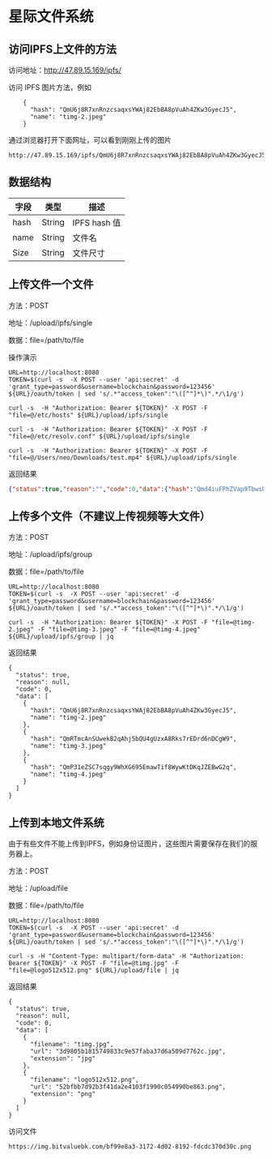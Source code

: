 # 星际文件系统

## 访问IPFS上文件的方法

访问地址：http://47.89.15.169/ipfs/<hash>

访问 IPFS 图片方法，例如

```
	{
      "hash": "QmU6j8R7xnRnzcsaqxsYWAj82EbBA8pVuAh4ZKw3GyecJ5",
      "name": "timg-2.jpeg"
    }
```

通过浏览器打开下面网址，可以看到刚刚上传的图片

	http://47.89.15.169/ipfs/QmU6j8R7xnRnzcsaqxsYWAj82EbBA8pVuAh4ZKw3GyecJ5


## 数据结构

字段 | 类型 | 描述
---- | --- | ---
hash | String | IPFS hash 值
name | String | 文件名
Size	| String | 文件尺寸

## 上传文件一个文件

方法：POST

地址：/upload/ipfs/single

数据：file=/path/to/file

操作演示

```
URL=http://localhost:8080
TOKEN=$(curl -s  -X POST --user 'api:secret' -d 'grant_type=password&username=blockchain&password=123456' ${URL}/oauth/token | sed 's/.*"access_token":"\([^"]*\)".*/\1/g')

curl -s  -H "Authorization: Bearer ${TOKEN}" -X POST -F "file=@/etc/hosts" ${URL}/upload/ipfs/single

curl -s  -H "Authorization: Bearer ${TOKEN}" -X POST -F "file=@/etc/resolv.conf" ${URL}/upload/ipfs/single

curl -s  -H "Authorization: Bearer ${TOKEN}" -X POST -F "file=@/Users/neo/Downloads/test.mp4" ${URL}/upload/ipfs/single
```
	
返回结果

```json
{"status":true,"reason":"","code":0,"data":{"hash":"Qmd4iuFPhZVap9TbwsUxDq5TJtFs8FBd6ndbH4enmQzRAB","name":"resolv.conf"}}
```

## 上传多个文件（不建议上传视频等大文件） 

方法：POST

地址：/upload/ipfs/group

数据：file=/path/to/file

```
URL=http://localhost:8080
TOKEN=$(curl -s  -X POST --user 'api:secret' -d 'grant_type=password&username=blockchain&password=123456' ${URL}/oauth/token | sed 's/.*"access_token":"\([^"]*\)".*/\1/g')

curl -s  -H "Authorization: Bearer ${TOKEN}" -X POST -F "file=@timg-2.jpeg" -F "file=@timg-3.jpeg" -F "file=@timg-4.jpeg" ${URL}/upload/ipfs/group | jq

```

返回结果

```
{
  "status": true,
  "reason": null,
  "code": 0,
  "data": [
    {
      "hash": "QmU6j8R7xnRnzcsaqxsYWAj82EbBA8pVuAh4ZKw3GyecJ5",
      "name": "timg-2.jpeg"
    },
    {
      "hash": "QmRTmcAnSUwekB2qAhj5bQU4gUzxA8Rks7rEDrd6nDCgW9",
      "name": "timg-3.jpeg"
    },
    {
      "hash": "QmP31eZSC7sqgy9WhXG695EmawTif8WywKtDKqJZEBwG2q",
      "name": "timg-4.jpeg"
    }
  ]
}
```

## 上传到本地文件系统

由于有些文件不能上传到IPFS，例如身份证图片，这些图片需要保存在我们的服务器上。

方法：POST

地址：/upload/file

数据：file=/path/to/file

```
URL=http://localhost:8080
TOKEN=$(curl -s  -X POST --user 'api:secret' -d 'grant_type=password&username=blockchain&password=123456' ${URL}/oauth/token | sed 's/.*"access_token":"\([^"]*\)".*/\1/g')

curl -s -H "Content-Type: multipart/form-data" -H "Authorization: Bearer ${TOKEN}" -X POST -F "file=@timg.jpg" -F "file=@logo512x512.png" ${URL}/upload/file | jq
```
返回结果

```
{
  "status": true,
  "reason": null,
  "code": 0,
  "data": [
    {
      "filename": "timg.jpg",
      "url": "3d9805b1815749833c9e57faba37d6a509d7762c.jpg",
      "extension": "jpg"
    },
    {
      "filename": "logo512x512.png",
      "url": "52bfbb7d92b3f41da2e4103f1990c054990be863.png",
      "extension": "png"
    }
  ]
}
```

访问文件

```
https://img.bitvaluebk.com/bf99e8a3-3172-4d02-8192-fdcdc370d30c.png
```
